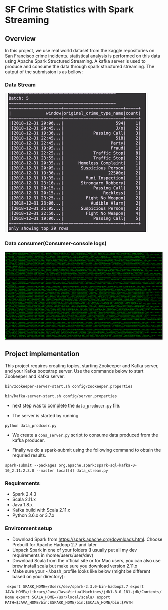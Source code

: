 
# SF Crime Statistics with Spark Streaming


## Overview

In this project, we use real world dataset from the kaggle repositories on San Francisco crime incidents. statistical analysis is performed on this data using Apache Spark Structured Streaming. A kafka server is used to produce and consume the data through spark structured streaming. The output of the submission is as bellow: 

### Data Stream
![Result](images/output.png) 

### Data consumer(Consumer-console logs) 
![Consumer_logs](images/consumer.png)

## Project implementation

This project requires creating topics, starting Zookeeper and Kafka server, and your Kafka bootstrap server. Use the commands below to start Zookeeper and Kafka server.


`bin/zookeeper-server-start.sh config/zookeeper.properties`

`bin/kafka-server-start.sh config/server.properties`

- next step was to complete the `data_producer.py` file.

- The server is started by running

`python data_prodcuer.py`
- We create a `cons_server.py` script to consume data produced from the kafka producer. 

- Finally we do a spark-submit using the following command to obtain the requried results.

`spark-submit --packages org.apache.spark:spark-sql-kafka-0-10_2.11:2.3.0 --master local[4] data_stream.py`

### Requirements

- Spark 2.4.3
- Scala 2.11.x
- Java 1.8.x
- Kafka build with Scala 2.11.x
- Python 3.6.x or 3.7.x

### Environment setup

- Download Spark from https://spark.apache.org/downloads.html. Choose Prebuilt for Apache Hadoop 2.7 and later
- Unpack Spark in one of your folders (I usually put all my dev requirements in /home/users/user/dev)
- Download Scala from the official site or for Mac users, you can also use brew install scala but make sure you download version 2.11.x
- Make sure your ~/.bash_profile looks like below (might be different based on your directory):

` export SPARK_HOME=/Users/dev/spark-2.3.0-bin-hadoop2.7
 export JAVA_HOME=/Library/Java/JavaVirtualMachines/jdk1.8.0_181.jdk/Contents/Home
 export SCALA_HOME=/usr/local/scala/
 export PATH=$JAVA_HOME/bin:$SPARK_HOME/bin:$SCALA_HOME/bin:$PATH`
